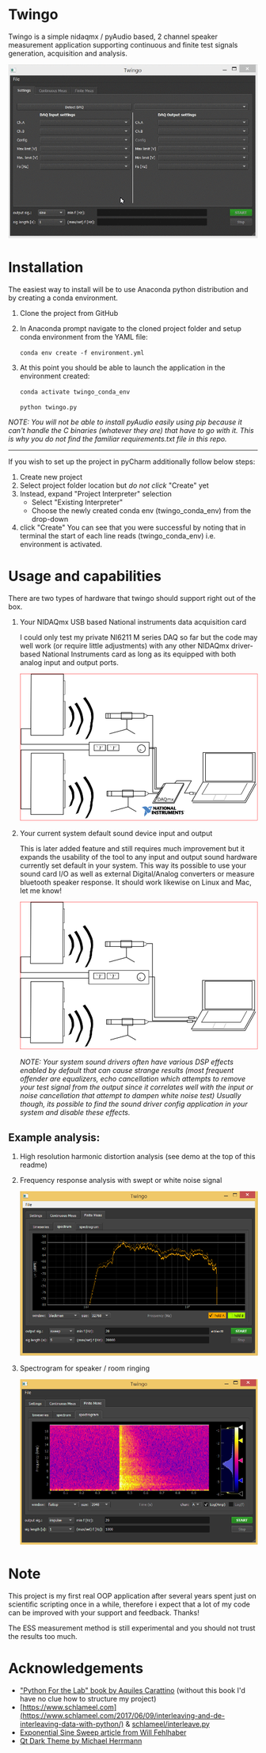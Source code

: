 # Twingo
Twingo is a simple nidaqmx / pyAudio based, 2 channel speaker measurement application supporting continuous and finite test signals generation, acquisition and analysis.

![Twingo_demo](docs/graphics/continuous_sequence.gif)

# Installation
The easiest way to install will be to use Anaconda python distribution and by creating a conda environment.

1. Clone the project from GitHub
2. In Anaconda prompt navigate to the cloned project folder and setup conda environment from the YAML file:

    `conda env create -f environment.yml`
3. At this point you should be able to launch the application in the environment created:

    `conda activate twingo_conda_env`
    
    `python twingo.py`

_NOTE: You will not be able to install pyAudio easily using pip because it can't handle the C binaries (whatever they are) that have to go with it. This is why you do not find the familiar requirements.txt file in this repo._

---
If you wish to set up the project in pyCharm additionally follow below steps:

1. Create new project
2. Select project folder location but _do not click_ "Create" yet
3. Instead, expand "Project Interpreter" selection
    - Select "Existing Interpreter"
    - Choose the newly created conda env (twingo_conda_env) from the drop-down
4. click "Create"
You can see that you were successful by noting that in terminal the start of each line reads (twingo_conda_env) i.e. environment is activated.

# Usage and capabilities
There are two types of hardware that twingo should support right out of the box.

1. Your NIDAQmx USB based National instruments data acquisition card

    I could only test my private NI6211 M series DAQ so far but the code may well work (or require little adjustments) with any other NIDAQmx driver-based National Instruments card as long as its equipped with both analog input and output ports.
    
    ![hw_setup_NIDAQmx](docs/graphics/hw_setup_NIDAQmx.svg)
    
2. Your current system default sound device input and output 

    This is later added feature and still requires much improvement but it expands the usability of the tool to any input and output sound hardware currently set default in your system.
	This way its possible to use your sound card I/O as well as external Digital/Analog converters or measure bluetooth speaker response. It should work likewise on Linux and Mac, let me know!
	
	![hw_setup_NIDAQmx](docs/graphics/hw_setup_soundcard.svg)
	
    _NOTE: Your system sound drivers often have various DSP effects enabled by default that can cause strange results (most frequent offender are equalizers, echo cancellation which attempts to remove your test signal from the output since it correlates well with the input or noise cancellation that attempt to dampen white noise test) Usually though, its possible to find the sound driver config application in your system and disable these effects._

## Example analysis:
1. High resolution harmonic distortion analysis (see demo at the top of this readme)
2. Frequency response analysis with swept or white noise signal

    ![example_spectrum](docs/graphics/example_spectrum.PNG)
3. Spectrogram for speaker / room ringing

    ![example_spectrogram](docs/graphics/example_spectrogram.PNG)
    
# Note
This project is my first real OOP application after several years spent just on scientific scripting once in a while, therefore i expect that a lot of my code can be improved with your support and feedback. Thanks!

The ESS measurement method is still experimental and you should not trust the results too much.

# Acknowledgements
 - ["Python For the Lab" book by Aquiles Carattino](https://www.pythonforthelab.com/books/)
 	(without this book I'd have no clue how to structure my project)
 - [https://www.schlameel.com](https://www.schlameel.com/2017/06/09/interleaving-and-de-interleaving-data-with-python/) & [schlameel/interleave.py](https://gist.github.com/schlameel/2ee338c35c72bedcdda58dcb121f2786)
 - [Exponential Sine Sweep article from Will Fehlhaber](https://theaudioprogrammer.com/signal-analysis-ii-linear-vs-logarithmic-sine-sweep/)
 - [Qt Dark Theme by Michael Herrmann](https://github.com/pyqt/examples/tree/_/src/09%20Qt%20dark%20theme)

